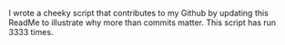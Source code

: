 I wrote a cheeky script that contributes to my Github by updating this ReadMe to illustrate why more than commits matter. This script has run 3333 times.